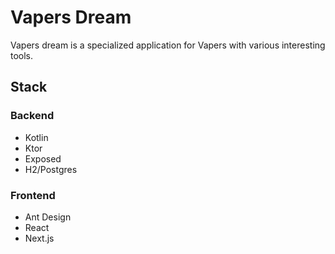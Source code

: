 # Vapers Dream

Vapers dream is a specialized application for Vapers with various interesting tools.

## Stack

### Backend

- Kotlin
- Ktor
- Exposed
- H2/Postgres

### Frontend

- Ant Design
- React
- Next.js
